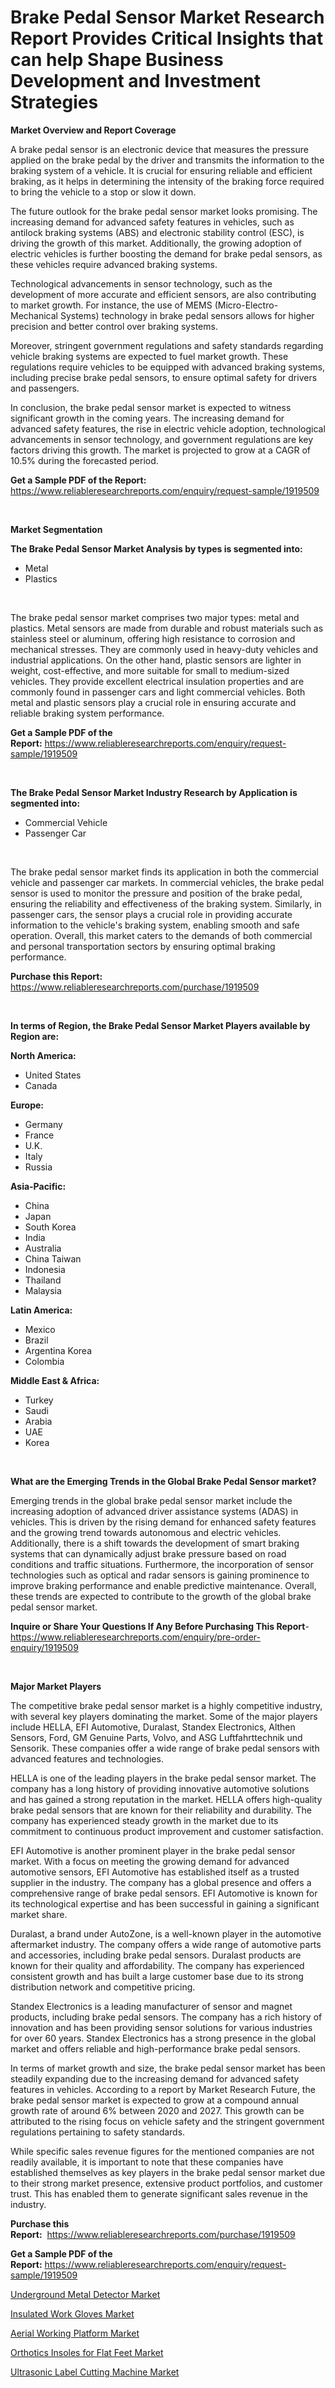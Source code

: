 <p><h1>Brake Pedal Sensor Market Research Report Provides Critical Insights that can help Shape Business Development and Investment Strategies</h1></p><p><strong>Market Overview and Report Coverage</strong></p>
<p><p>A brake pedal sensor is an electronic device that measures the pressure applied on the brake pedal by the driver and transmits the information to the braking system of a vehicle. It is crucial for ensuring reliable and efficient braking, as it helps in determining the intensity of the braking force required to bring the vehicle to a stop or slow it down.</p><p>The future outlook for the brake pedal sensor market looks promising. The increasing demand for advanced safety features in vehicles, such as antilock braking systems (ABS) and electronic stability control (ESC), is driving the growth of this market. Additionally, the growing adoption of electric vehicles is further boosting the demand for brake pedal sensors, as these vehicles require advanced braking systems.</p><p>Technological advancements in sensor technology, such as the development of more accurate and efficient sensors, are also contributing to market growth. For instance, the use of MEMS (Micro-Electro-Mechanical Systems) technology in brake pedal sensors allows for higher precision and better control over braking systems.</p><p>Moreover, stringent government regulations and safety standards regarding vehicle braking systems are expected to fuel market growth. These regulations require vehicles to be equipped with advanced braking systems, including precise brake pedal sensors, to ensure optimal safety for drivers and passengers.</p><p>In conclusion, the brake pedal sensor market is expected to witness significant growth in the coming years. The increasing demand for advanced safety features, the rise in electric vehicle adoption, technological advancements in sensor technology, and government regulations are key factors driving this growth. The market is projected to grow at a CAGR of 10.5% during the forecasted period.</p></p>
<p><strong>Get a Sample PDF of the Report:</strong> <a href="https://www.reliableresearchreports.com/enquiry/request-sample/1919509">https://www.reliableresearchreports.com/enquiry/request-sample/1919509</a></p>
<p>&nbsp;</p>
<p><strong>Market Segmentation</strong></p>
<p><strong>The Brake Pedal Sensor Market Analysis by types is segmented into:</strong></p>
<p><ul><li>Metal</li><li>Plastics</li></ul></p>
<p>&nbsp;</p>
<p><p>The brake pedal sensor market comprises two major types: metal and plastics. Metal sensors are made from durable and robust materials such as stainless steel or aluminum, offering high resistance to corrosion and mechanical stresses. They are commonly used in heavy-duty vehicles and industrial applications. On the other hand, plastic sensors are lighter in weight, cost-effective, and more suitable for small to medium-sized vehicles. They provide excellent electrical insulation properties and are commonly found in passenger cars and light commercial vehicles. Both metal and plastic sensors play a crucial role in ensuring accurate and reliable braking system performance.</p></p>
<p><strong>Get a Sample PDF of the Report:</strong>&nbsp;<a href="https://www.reliableresearchreports.com/enquiry/request-sample/1919509">https://www.reliableresearchreports.com/enquiry/request-sample/1919509</a></p>
<p>&nbsp;</p>
<p><strong>The Brake Pedal Sensor Market Industry Research by Application is segmented into:</strong></p>
<p><ul><li>Commercial Vehicle</li><li>Passenger Car</li></ul></p>
<p>&nbsp;</p>
<p><p>The brake pedal sensor market finds its application in both the commercial vehicle and passenger car markets. In commercial vehicles, the brake pedal sensor is used to monitor the pressure and position of the brake pedal, ensuring the reliability and effectiveness of the braking system. Similarly, in passenger cars, the sensor plays a crucial role in providing accurate information to the vehicle's braking system, enabling smooth and safe operation. Overall, this market caters to the demands of both commercial and personal transportation sectors by ensuring optimal braking performance.</p></p>
<p><strong>Purchase this Report:</strong>&nbsp; <a href="https://www.reliableresearchreports.com/purchase/1919509">https://www.reliableresearchreports.com/purchase/1919509</a></p>
<p>&nbsp;</p>
<p><strong>In terms of Region, the Brake Pedal Sensor Market Players available by Region are:</strong></p>
<p>
    <p> <strong> North America: </strong>
        <ul>
            <li>United States</li>
            <li>Canada</li>
        </ul>
        </p> 
    <p> <strong> Europe: </strong>
        <ul>
            <li>Germany</li>
            <li>France</li>
            <li>U.K.</li>
            <li>Italy</li>
            <li>Russia</li>
        </ul>
        </p> 
    <p> <strong> Asia-Pacific: </strong>
        <ul>
            <li>China</li>
            <li>Japan</li>
            <li>South Korea</li>
            <li>India</li>
            <li>Australia</li>
            <li>China Taiwan</li>
            <li>Indonesia</li>
            <li>Thailand</li>
            <li>Malaysia</li>
        </ul>
        </p> 
    <p> <strong> Latin America: </strong>
        <ul>
            <li>Mexico</li>
            <li>Brazil</li>
            <li>Argentina Korea</li>
            <li>Colombia</li>
        </ul>
        </p> 
    <p> <strong> Middle East & Africa: </strong>
        <ul>
            <li>Turkey</li>
            <li>Saudi</li>
            <li>Arabia</li>
            <li>UAE</li>
            <li>Korea</li>
        </ul>
    </p>
    </p>
<p>&nbsp;</p>
<p><strong>What are the Emerging Trends in the Global Brake Pedal Sensor market?</strong></p>
<p><p>Emerging trends in the global brake pedal sensor market include the increasing adoption of advanced driver assistance systems (ADAS) in vehicles. This is driven by the rising demand for enhanced safety features and the growing trend towards autonomous and electric vehicles. Additionally, there is a shift towards the development of smart braking systems that can dynamically adjust brake pressure based on road conditions and traffic situations. Furthermore, the incorporation of sensor technologies such as optical and radar sensors is gaining prominence to improve braking performance and enable predictive maintenance. Overall, these trends are expected to contribute to the growth of the global brake pedal sensor market.</p></p>
<p><strong>Inquire or Share Your Questions If Any Before Purchasing This Report</strong>- <a href="https://www.reliableresearchreports.com/enquiry/pre-order-enquiry/1919509">https://www.reliableresearchreports.com/enquiry/pre-order-enquiry/1919509</a></p>
<p>&nbsp;</p>
<p><strong>Major Market Players</strong></p>
<p><p>The competitive brake pedal sensor market is a highly competitive industry, with several key players dominating the market. Some of the major players include HELLA, EFI Automotive, Duralast, Standex Electronics, Althen Sensors, Ford, GM Genuine Parts, Volvo, and ASG Luftfahrttechnik und Sensorik. These companies offer a wide range of brake pedal sensors with advanced features and technologies.</p><p>HELLA is one of the leading players in the brake pedal sensor market. The company has a long history of providing innovative automotive solutions and has gained a strong reputation in the market. HELLA offers high-quality brake pedal sensors that are known for their reliability and durability. The company has experienced steady growth in the market due to its commitment to continuous product improvement and customer satisfaction.</p><p>EFI Automotive is another prominent player in the brake pedal sensor market. With a focus on meeting the growing demand for advanced automotive sensors, EFI Automotive has established itself as a trusted supplier in the industry. The company has a global presence and offers a comprehensive range of brake pedal sensors. EFI Automotive is known for its technological expertise and has been successful in gaining a significant market share.</p><p>Duralast, a brand under AutoZone, is a well-known player in the automotive aftermarket industry. The company offers a wide range of automotive parts and accessories, including brake pedal sensors. Duralast products are known for their quality and affordability. The company has experienced consistent growth and has built a large customer base due to its strong distribution network and competitive pricing.</p><p>Standex Electronics is a leading manufacturer of sensor and magnet products, including brake pedal sensors. The company has a rich history of innovation and has been providing sensor solutions for various industries for over 60 years. Standex Electronics has a strong presence in the global market and offers reliable and high-performance brake pedal sensors.</p><p>In terms of market growth and size, the brake pedal sensor market has been steadily expanding due to the increasing demand for advanced safety features in vehicles. According to a report by Market Research Future, the brake pedal sensor market is expected to grow at a compound annual growth rate of around 6% between 2020 and 2027. This growth can be attributed to the rising focus on vehicle safety and the stringent government regulations pertaining to safety standards.</p><p>While specific sales revenue figures for the mentioned companies are not readily available, it is important to note that these companies have established themselves as key players in the brake pedal sensor market due to their strong market presence, extensive product portfolios, and customer trust. This has enabled them to generate significant sales revenue in the industry.</p></p>
<p><strong>Purchase this Report:</strong>&nbsp;&nbsp;<a href="https://www.reliableresearchreports.com/purchase/1919509">https://www.reliableresearchreports.com/purchase/1919509</a></p>
<p></p>
<p><strong>Get a Sample PDF of the Report:</strong>&nbsp;<a href="https://www.reliableresearchreports.com/enquiry/request-sample/1919509">https://www.reliableresearchreports.com/enquiry/request-sample/1919509</a></p>
<p><p><a href="https://www.linkedin.com/pulse/underground-metal-detector-market-research-report-unlocks-7wcxe/">Underground Metal Detector Market</a></p><p><a href="https://medium.com/@late.bean.frame/insulated-work-gloves-market-size-and-market-trends-complete-industry-overview-2023-to-2030-76c0dc2ca494">Insulated Work Gloves Market</a></p><p><a href="https://www.linkedin.com/pulse/aerial-working-platform-market-size-share-global-analysis-qotve/">Aerial Working Platform Market</a></p><p><a href="https://medium.com/@truly.fight.must/decoding-orthotics-insoles-for-flat-feet-market-metrics-market-share-trends-and-growth-patterns-5f1a36a31832">Orthotics Insoles for Flat Feet Market</a></p><p><a href="https://www.linkedin.com/pulse/ultrasonic-label-cutting-machine-market-research-report-7m0ne/">Ultrasonic Label Cutting Machine Market</a></p></p>